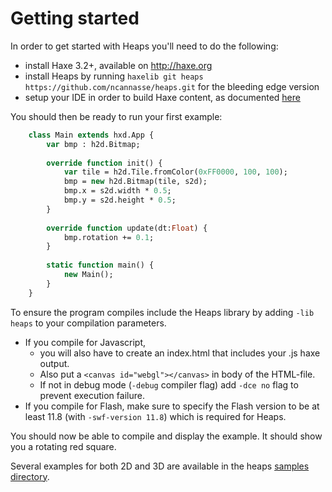 # Getting started

In order to get started with Heaps you'll need to do the following:

* install Haxe 3.2+, available on http://haxe.org
* install Heaps by running `haxelib git heaps https://github.com/ncannasse/heaps.git` for the bleeding edge version 
* setup your IDE in order to build Haxe content, as documented [here](http://haxe.org/documentation/introduction/editors-and-ides.html)

You should then be ready to run your first example:
```haxe
    class Main extends hxd.App {
        var bmp : h2d.Bitmap;
        
        override function init() {
            var tile = h2d.Tile.fromColor(0xFF0000, 100, 100);
            bmp = new h2d.Bitmap(tile, s2d);
            bmp.x = s2d.width * 0.5;
            bmp.y = s2d.height * 0.5;
        }
        
        override function update(dt:Float) {
            bmp.rotation += 0.1;
        }
        
        static function main() {
            new Main();
        }
    }
```
To ensure the program compiles include the Heaps library by adding `-lib heaps` to your compilation parameters.

* If you compile for Javascript,
  * you will also have to create an index.html that includes your .js haxe output.
  * Also put a `<canvas id="webgl"></canvas>` in body of the HTML-file.
  * If not in debug mode (`-debug` compiler flag) add `-dce no` flag to prevent execution failure.
* If you compile for Flash, make sure to specify the Flash version to be at least 11.8 (with `-swf-version 11.8`) which is required for Heaps.

You should now be able to compile and display the example. It should show you a rotating red square.

Several examples for both 2D and 3D are available in the heaps [samples directory](https://github.com/ncannasse/heaps/tree/master/samples).